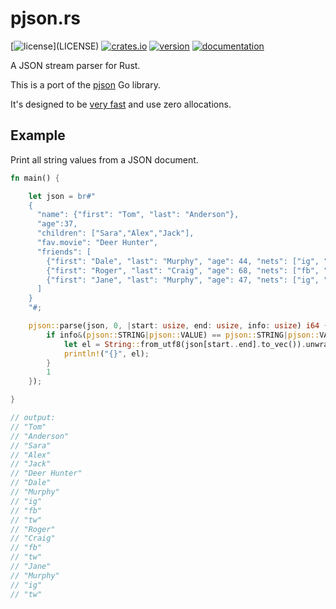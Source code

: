 # pjson.rs

[![license](https://img.shields.io/crates/l/pjson.svg?)](LICENSE)
[![crates.io](https://img.shields.io/crates/d/pjson.svg)](https://crates.io/crates/pjson)
[![version](https://img.shields.io/crates/v/pjson.svg)](https://crates.io/crates/pjson/)
[![documentation](https://docs.rs/pjson/badge.svg)](https://docs.rs/pjson/)

A JSON stream parser for Rust.  

This is a port of the [pjson](https://github.com/tidwall/pjson) Go library.

It's designed to be [very fast](bench) and use zero allocations.

## Example

Print all string values from a JSON document.

```rust
fn main() {

    let json = br#"
    {
      "name": {"first": "Tom", "last": "Anderson"},
      "age":37,
      "children": ["Sara","Alex","Jack"],
      "fav.movie": "Deer Hunter",
      "friends": [
        {"first": "Dale", "last": "Murphy", "age": 44, "nets": ["ig", "fb", "tw"]},
        {"first": "Roger", "last": "Craig", "age": 68, "nets": ["fb", "tw"]},
        {"first": "Jane", "last": "Murphy", "age": 47, "nets": ["ig", "tw"]}
      ]
    }
    "#;

    pjson::parse(json, 0, |start: usize, end: usize, info: usize) i64 {
        if info&(pjson::STRING|pjson::VALUE) == pjson::STRING|pjson::VALUE {
            let el = String::from_utf8(json[start..end].to_vec()).unwrap();
            println!("{}", el);
        }
        1
    });

}

// output:
// "Tom"
// "Anderson"
// "Sara"
// "Alex"
// "Jack"
// "Deer Hunter"
// "Dale"
// "Murphy"
// "ig"
// "fb"
// "tw"
// "Roger"
// "Craig"
// "fb"
// "tw"
// "Jane"
// "Murphy"
// "ig"
// "tw"
```

